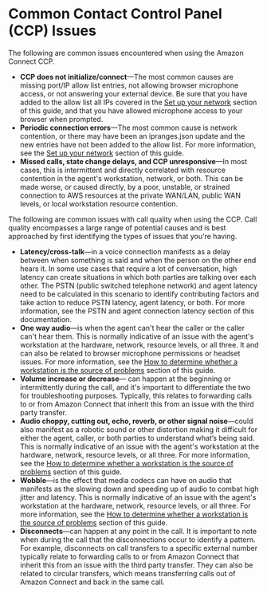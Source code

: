 # Common Contact Control Panel \(CCP\) Issues<a name="common-ccp-issues"></a>

The following are common issues encountered when using the Amazon Connect CCP\.
+ **CCP does not initialize/connect**—The most common causes are missing port/IP allow list entries, not allowing browser microphone access, or not answering your external device\. Be sure that you have added to the allow list all IPs covered in the [Set up your network](ccp-networking.md) section of this guide, and that you have allowed microphone access to your browser when prompted\.
+ **Periodic connection errors**—The most common cause is network contention, or there may have been an ipranges\.json update and the new entries have not been added to the allow list\. For more information, see the [Set up your network](ccp-networking.md) section of this guide\.
+ **Missed calls, state change delays, and CCP unresponsive**—In most cases, this is intermittent and directly correlated with resource contention in the agent's workstation, network, or both\. This can be made worse, or caused directly, by a poor, unstable, or strained connection to AWS resources at the private WAN/LAN, public WAN levels, or local workstation resource contention\.

The following are common issues with call quality when using the CCP\. Call quality encompasses a large range of potential causes and is best approached by first identifying the types of issues that you're having\.
+ **Latency/cross\-talk**—in a voice connection manifests as a delay between when something is said and when the person on the other end hears it\. In some use cases that require a lot of conversation, high latency can create situations in which both parties are talking over each other\. The PSTN \(public switched telephone network\) and agent latency need to be calculated in this scenario to identify contributing factors and take action to reduce PSTN latency, agent latency, or both\. For more information, see the PSTN and agent connection latency section of this documentation\.
+ **One way audio**—is when the agent can't hear the caller or the caller can't hear them\. This is normally indicative of an issue with the agent's workstation at the hardware, network, resource levels, or all three\. It and can also be related to browser microphone permissions or headset issues\. For more information, see the [How to determine whether a workstation is the source of problems](ccp-agent-hardware.md#monitor-workstation) section of this guide\.
+ **Volume increase or decrease**— can happen at the beginning or intermittently during the call, and it's important to differentiate the two for troubleshooting purposes\. Typically, this relates to forwarding calls to or from Amazon Connect that inherit this from an issue with the third party transfer\.
+ **Audio choppy, cutting out, echo, reverb, or other signal noise**—could also manifest as a robotic sound or other distortion making it difficult for either the agent, caller, or both parties to understand what’s being said\. This is normally indicative of an issue with the agent's workstation at the hardware, network, resource levels, or all three\. For more information, see the [How to determine whether a workstation is the source of problems](ccp-agent-hardware.md#monitor-workstation) section of this guide\.
+ **Wobble**—is the effect that media codecs can have on audio that manifests as the slowing down and speeding up of audio to combat high jitter and latency\. This is normally indicative of an issue with the agent's workstation at the hardware, network, resource levels, or all three\. For more information, see the [How to determine whether a workstation is the source of problems](ccp-agent-hardware.md#monitor-workstation) section of this guide\.
+ **Disconnects**—can happen at any point in the call\. It is important to note when during the call that the disconnections occur to identify a pattern\. For example, disconnects on call transfers to a specific external number typically relate to forwarding calls to or from Amazon Connect that inherit this from an issue with the third party transfer\. They can also be related to circular transfers, which means transferring calls out of Amazon Connect and back in the same call\.